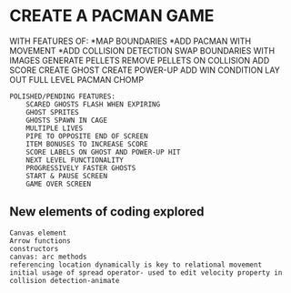 # CREATE A PACMAN GAME

WITH FEATURES OF:
    *MAP BOUNDARIES
    *ADD PACMAN WITH MOVEMENT
    *ADD COLLISION DETECTION
    SWAP BOUNDARIES WITH IMAGES
    GENERATE PELLETS
    REMOVE PELLETS ON COLLISION
    ADD SCORE
    CREATE GHOST
    CREATE POWER-UP
    ADD WIN CONDITION
    LAY OUT FULL LEVEL
    PACMAN CHOMP

    POLISHED/PENDING FEATURES:
        SCARED GHOSTS FLASH WHEN EXPIRING
        GHOST SPRITES
        GHOSTS SPAWN IN CAGE
        MULTIPLE LIVES
        PIPE TO OPPOSITE END OF SCREEN
        ITEM BONUSES TO INCREASE SCORE
        SCORE LABELS ON GHOST AND POWER-UP HIT
        NEXT LEVEL FUNCTIONALITY
        PROGRESSIVELY FASTER GHOSTS
        START & PAUSE SCREEN
        GAME OVER SCREEN

## New elements of coding explored

    Canvas element
    Arrow functions
    constructors
    canvas: arc methods
    referencing location dynamically is key to relational movement
    initial usage of spread operator- used to edit velocity property in collision detection-animate
